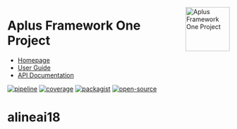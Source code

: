 <a href="https://gitlab.com/aplus-framework/projects/one"><img src="https://gitlab.com/aplus-framework/projects/one/-/raw/master/guide/image.png" alt="Aplus Framework One Project" align="right" width="100"></a>

# Aplus Framework One Project

- [Homepage](https://aplus-framework.com/packages/one)
- [User Guide](https://docs.aplus-framework.com/guides/projects/one/index.html)
- [API Documentation](https://docs.aplus-framework.com/packages/one.html)

[![pipeline](https://gitlab.com/aplus-framework/projects/one/badges/master/pipeline.svg)](https://gitlab.com/aplus-framework/projects/one/-/pipelines?scope=branches)
[![coverage](https://gitlab.com/aplus-framework/projects/one/badges/master/coverage.svg?job=test:php)](https://aplus-framework.gitlab.io/projects/one/coverage/)
[![packagist](https://img.shields.io/packagist/v/aplus/one)](https://packagist.org/packages/aplus/one)
[![open-source](https://img.shields.io/badge/open--source-sponsor-magenta)](https://aplus-framework.com/sponsor)
# alineai18
